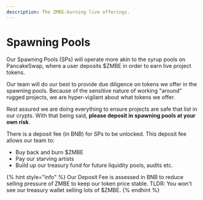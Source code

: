 ```yaml
---
description: The ZMBE-burning live offerings.
---
```


# Spawning Pools

Our Spawning Pools \(SPs\) will operate more akin to the syrup pools on PancakeSwap, where a user deposits $ZMBE in order to earn live project tokens. 

Our team will do our best to provide due diligence on tokens we offer in the spawning pools. Because of the sensitive nature of working "around" rugged projects, we are hyper-vigilant about what tokens we offer. 

Rest assured we are doing everything to ensure projects are safe that list in our crypts. With that being said, **please deposit in spawning pools at your own risk**. 

There is a deposit fee \(in BNB\) for SPs to be unlocked. This deposit fee allows our team to:

* Buy back and burn $ZMBE
* Pay our starving artists
* Build up our treasury fund for future liquidity pools, audits etc. 

{% hint style="info" %}
Our Deposit Fee is assessed in BNB to reduce selling pressure of ZMBE to keep our token price stable. TLDR: You won't see our treasury wallet selling lots of $ZMBE.
{% endhint %}



